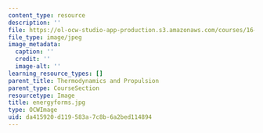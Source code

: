 ```yaml
---
content_type: resource
description: ''
file: https://ol-ocw-studio-app-production.s3.amazonaws.com/courses/16-01-unified-engineering-i-ii-iii-iv-fall-2005-spring-2006/da415920d119583a7c8b6a2bed114894_energyforms.jpg
file_type: image/jpeg
image_metadata:
  caption: ''
  credit: ''
  image-alt: ''
learning_resource_types: []
parent_title: Thermodynamics and Propulsion
parent_type: CourseSection
resourcetype: Image
title: energyforms.jpg
type: OCWImage
uid: da415920-d119-583a-7c8b-6a2bed114894
---
```

